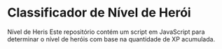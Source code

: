 # Classificador de Nível de Herói

Nível de Heris
Este repositório contém um script em JavaScript para determinar o nível de heróis com base na quantidade de XP acumulada.
